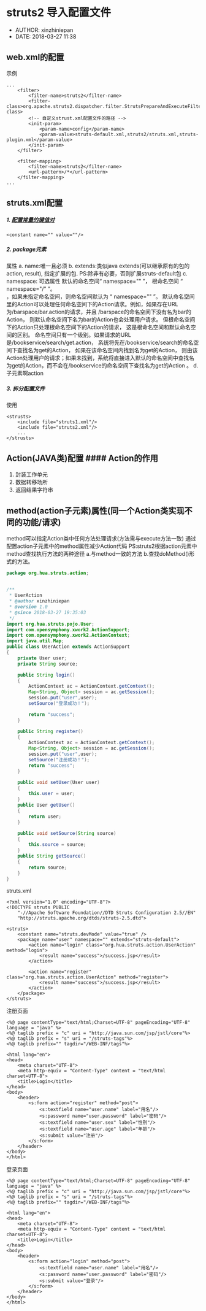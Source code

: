 #  struts2 导入配置文件
 - AUTHOR: xinzhiniepan
 - DATE: 2018-03-27 11:38

## web.xml的配置
示例
```
...
	<filter>
		<filter-name>struts2</filter-name>
		<filter-class>org.apache.struts2.dispatcher.filter.StrutsPrepareAndExecuteFilter</filter-class>
        <!-- 自定义strust.xml配置文件的路径 -->
        <init-param>
            <param-name>config</param-name>
            <param-value>struts-default.xml,struts2/struts.xml,struts-plugin.xml</param-value>
        </init-param>
	</filter>

	<filter-mapping>
		<filter-name>struts2</filter-name>
		<url-pattern>/*</url-pattern>
	</filter-mapping>
...
```

## struts.xml配置
##### 1. [配置常量的键值对](https://github.com/apache/struts/blob/master/core/src/main/resources/org/apache/struts2/default.properties)
```
<constant name="" value=""/>
```

##### 2. package元素
属性
a. name:唯一且必须
b. extends:类似java extends(可以继承原有的包的action, result), 指定扩展的包. PS:除非有必要，否则扩展struts-default包
c. namespace: 可选属性
默认的命名空间“ namespace="" ”， 根命名空间 “ namespace="/" ”。   
<package name="test" extends="struts-default"> ，如果未指定命名空间，则命名空间默认为 “ namespace="" ”。
默认命名空间里的Action可以处理任何命名空间下的Action请求。例如，如果存在URL为/barspace/bar.action的请求，并且
/barspace的命名空间下没有名为bar的Action，
则默认命名空间下名为bar的Action也会处理用户请求。 但根命名空间下的Action只处理根命名空间下的Action的请求，
这是根命名空间和默认命名空间的区别。
命名空间只有一个级别。如果请求的URL是/bookservice/search/get.action，
系统将先在/bookservice/search的命名空间下查找名为get的Action，
如果在该命名空间内找到名为get的Action，
则由该Action处理用户的请求；如果未找到，系统将直接进入默认的命名空间中查找名为get的Action，而不会在/bookservice的命名空间下查找名为get的Action 。
d. 子元素啊action

##### 3. 拆分配置文件
使用<include file=""/>
```
<strusts>
	<include file="struts1.xml"/>
	<include file="struts2.xml"/>
	...
</strusts>
```

## Action(JAVA类)配置 #### Action的作用
1. 封装工作单元
2. 数据转移场所
3. 返回结果字符串

## method(action子元素)属性(同一个Action类实现不同的功能/请求)
method可以指定Action类中任何方法处理请求(方法需与execute方法一致)
通过配置action子元素中的method属性减少Action代码
PS:struts2根据action元素中method查找执行方法的两种途径
a.与method一致的方法
b.查找doMethod()形式的方法。
```java
package org.hua.struts.action;

 
/**
 * UserAction
 * @author xinzhiniepan
 * @version 1.0
 * @since 2018-03-27 19:35:03
 */
import org.hua.struts.pojo.User;
import com.opensymphony.xwork2.ActionSupport;
import com.opensymphony.xwork2.ActionContext;
import java.util.Map;
public class UserAction extends ActionSupport
{
    private User user;
    private String source;

    public String login()
    {
        ActionContext ac = ActionContext.getContext();
        Map<String, Object> session = ac.getSession();
        session.put("user",user);
        setSource("登录成功！");

        return "success";
    }

    public String register()
    {
        ActionContext ac = ActionContext.getContext();
        Map<String, Object> session = ac.getSession();
        session.put("user",user);
        setSource("注册成功！");
        return "success";
    }

    public void setUser(User user)
    {
        this.user = user;
    }
    public User getUser()
    {
        return user;
    }

    public void setSource(String source)
    {
        this.source = source;
    }
    public String getSource()
    {
        return source;
    }
}
```
struts.xml
```
<?xml version="1.0" encoding="UTF-8"?>
<!DOCTYPE struts PUBLIC
    "-//Apache Software Foundation//DTD Struts Configuration 2.5//EN"
    "http://struts.apache.org/dtds/struts-2.5.dtd">

<struts>
    <constant name="struts.devMode" value="true" />
    <package name="user" namespace="" extends="struts-default">
        <action name="login" class="org.hua.struts.action.UserAction" method="login">
            <result name="success">/success.jsp</result>
        </action>

        <action name="register" class="org.hua.struts.action.UserAction" method="register">
            <result name="success">/success.jsp</result>
        </action>
    </package>
</struts>

```
注册页面
```
<%@ page contentType="text/html;Charset=UTF-8" pageEncoding="UTF-8" language = "java" %>
<%@ taglib prefix = "c" uri = "http://java.sun.com/jsp/jstl/core"%>
<%@ taglib prefix = "s" uri = "/struts-tags"%>
<%@ taglib prefix="" tagdir="/WEB-INF/tags"%>

<html lang="en">
<head>
	<meta charset="UTF-8">
    <meta http-equiv = "Content-Type" content = "text/html charset=UTF-8">
	<title>Login</title>
</head>
<body>
    <header>
        <s:form action="register" method="post">
            <s:textfield name="user.name" label="用名"/>
            <s:password name="user.password" label="密码"/>
            <s:textfield name="user.sex" label="性别"/>
            <s:textfield name="user.age" label="年龄"/>
            <s:submit value="注册"/>
        </s:form>
    </header>
</body>
</html>
```
登录页面
```
<%@ page contentType="text/html;Charset=UTF-8" pageEncoding="UTF-8" language = "java" %>
<%@ taglib prefix = "c" uri = "http://java.sun.com/jsp/jstl/core"%>
<%@ taglib prefix = "s" uri = "/struts-tags"%>
<%@ taglib prefix="" tagdir="/WEB-INF/tags"%>

<html lang="en">
<head>
	<meta charset="UTF-8">
    <meta http-equiv = "Content-Type" content = "text/html charset=UTF-8">
	<title>Login</title>
</head>
<body>
    <header>
        <s:form action="login" method="post">
            <s:textfield name="user.name" label="用名"/>
            <s:password name="user.password" label="密码"/>
            <s:submit value="登录"/>
        </s:form>
    </header>
</body>
</html>
```
